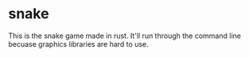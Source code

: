 # snake
This is the snake game made in rust. It'll run through the command line becuase graphics libraries are hard to use.
